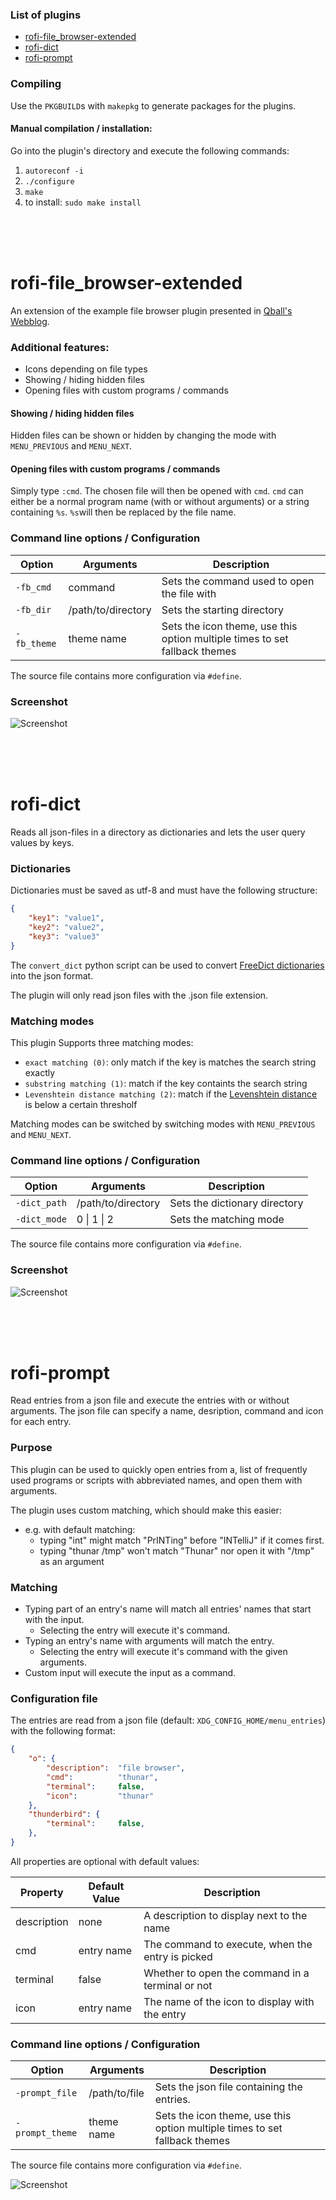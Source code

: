 ### List of plugins

* [rofi-file_browser-extended](#rofi-file_browser-extended)
* [rofi-dict](#rofi-dict)
* [rofi-prompt](#rofi-prompt)

### Compiling

Use the `PKGBUILD`s with `makepkg` to generate packages for the plugins.

#### Manual compilation / installation:

Go into the plugin's directory and execute the following commands:

1. `autoreconf -i`
2. `./configure`
3. `make`
4. to install: `sudo make install`

<br/>
<br/>
<br/>

# rofi-file_browser-extended

An extension of the example file browser plugin presented in [Qball's Webblog](https://blog.sarine.nl/2017/04/19/rofi-140-sneak-preview-plugins.html).

### Additional features:

* Icons depending on file types
* Showing / hiding hidden files
* Opening files with custom programs / commands

#### Showing / hiding hidden files

Hidden files can be shown or hidden by changing the mode with `MENU_PREVIOUS` and `MENU_NEXT`.

#### Opening files with custom programs / commands

Simply type `:cmd`. The chosen file will then be opened with `cmd`. `cmd` can either be a normal program name (with or without arguments) or a string containing `%s`. `%s`will then be replaced by the file name.

### Command line options / Configuration

Option       | Arguments          | Description
------------ | ------------------ | --------------------------------------------------------------------------
`-fb_cmd`    | command            | Sets the command used to open the file with
`-fb_dir`    | /path/to/directory | Sets the starting directory
`-fb_theme`  | theme name         | Sets the icon theme, use this option multiple times to set fallback themes

The source file contains more configuration via `#define`.

### Screenshot

![Screenshot](https://marvinkreis.github.io/rofi-plugins/rofi-file_browser-extended/example.png)

<br/>
<br/>
<br/>

# rofi-dict

Reads all json-files in a directory as dictionaries and lets the user query values by keys.

### Dictionaries

Dictionaries must be saved as utf-8 and must have the following structure:

```json
{
    "key1": "value1",
    "key2": "value2",
    "key3": "value3"
}
```

The `convert_dict` python script can be used to convert [FreeDict dictionaries](https://github.com/freedict/fd-dictionaries) into the json format.

The plugin will only read json files with the .json file extension.

### Matching modes

This plugin Supports three matching modes:

* `exact matching (0)`: only match if the key is matches the search string exactly
* `substring matching (1)`: match if the key containts the search string
* `Levenshtein distance matching (2)`: match if the [Levenshtein distance](https://en.wikipedia.org/wiki/Levenshtein_distance) is below a certain thresholf

Matching modes can be switched by switching modes with `MENU_PREVIOUS` and `MENU_NEXT`.

### Command line options / Configuration

Option       | Arguments          | Description
------------ | ------------------ | -----------------------------
`-dict_path` | /path/to/directory | Sets the dictionary directory
`-dict_mode` | 0 \| 1 \| 2        | Sets the matching mode

The source file contains more configuration via `#define`.

### Screenshot

![Screenshot](https://marvinkreis.github.io/rofi-plugins/rofi-dict/example.png)

<br/>
<br/>
<br/>

# rofi-prompt

Read entries from a json file and execute the entries with or without arguments.
The json file can specify a name, desription, command and icon for each entry.

### Purpose

This plugin can be used to quickly open entries from a, list of frequently used programs or scripts with
abbreviated names, and open them with arguments.

The plugin uses custom matching, which should make this easier:
* e.g. with default matching:
     - typing "int" might match "PrINTing" before "INTelliJ" if it comes first.
     - typing "thunar /tmp" won't match "Thunar" nor open it with "/tmp" as an argument

### Matching

* Typing part of an entry's name will match all entries' names that start with the input.
     - Selecting the entry will execute it's command.
* Typing an entry's name with arguments will match the entry.
     - Selecting the entry will execute it's command with the given arguments.
* Custom input will execute the input as a command.

### Configuration file

The entries are read from a json file (default: `XDG_CONFIG_HOME/menu_entries`) with the following format:
```json
{
    "o": {
        "description":  "file browser",
        "cmd":          "thunar",
        "terminal":     false,
        "icon":         "thunar"
    },
    "thunderbird": {
        "terminal":     false,
    },
}
```

All properties are optional with default values:

Property    | Default Value | Description
----------- | ------------- | ------------------------------------------------
description | none          | A description to display next to the name
cmd         | entry name    | The command to execute, when the entry is picked
terminal    | false         | Whether to open the command in a terminal or not
icon        | entry name    | The name of the icon to display with the entry

### Command line options / Configuration

Option          | Arguments     | Description
--------------- | ------------- | --------------------------------------------------------------------------
`-prompt_file`  | /path/to/file | Sets the json file containing the entries.
`-prompt_theme` | theme name    | Sets the icon theme, use this option multiple times to set fallback themes

The source file contains more configuration via `#define`.

![Screenshot](https://marvinkreis.github.io/rofi-plugins/rofi-prompt/example.png)

